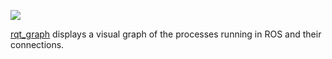 ![](http://wiki.ros.org/rqt_graph?action=AttachFile&do=get&target=snap_rqt_graph_moveit_demo.png)

[rqt_graph](http://wiki.ros.org/rqt_graph) displays a visual graph of the processes running in ROS and their connections.
